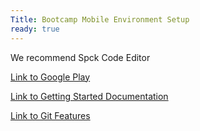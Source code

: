```yaml
---
Title: Bootcamp Mobile Environment Setup
ready: true
---
```


We recommend Spck Code Editor

[Link to Google Play](https://play.google.com/store/apps/details?id=io.spck)

[Link to Getting Started Documentation](https://spck-code-editor.readthedocs.io/en/latest/getting-started/)

[Link to Git Features](https://spck-code-editor.readthedocs.io/en/latest/git-features/)